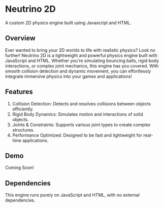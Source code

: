 # Neutrino 2D
A custom 2D physics engine built using Javascript and HTML. 

Overview
-------
Ever wanted to bring your 2D worlds to life with realistic physics? Look no further! Neutrino 2D is a lightweight and powerful physics engine built with JavaScript and HTML. Whether you're simulating bouncing balls, rigid body interactions, or complex joint mechanics, this engine has you covered. With smooth collision detection and dynamic movement, you can effortlessly integrate immersive physics into your games and applications!

Features
--------
1. Collision Detection: Detects and resolves collisions between objects efficiently.
2. Rigid Body Dynamics: Simulates motion and interactions of solid objects.
3. Joints & Constraints: Supports various joint types to create complex structures.
4. Performance Optimized: Designed to be fast and lightweight for real-time applications.

Demo
-------
Coming Soon!

Dependencies
-------
This engine runs purely on JavaScript and HTML, with no external dependencies.
